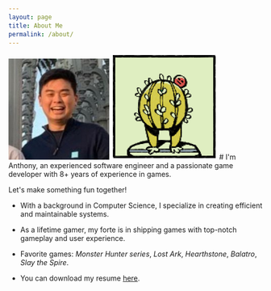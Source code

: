 ```yaml
---
layout: page
title: About Me 
permalink: /about/
---
```

<!-- ![profile](/assets/profpic.jpg) -->
<img src="/assets/profpic.jpg" alt="Made with Unity" width="200"/>
<img src="/assets/cactus.png" alt="Made with Unity" width="210"/>
# I'm Anthony, an experienced software engineer and a passionate game developer with 8+ years of experience in games. 

Let's make something fun together!

- With a background in Computer Science, I specialize in creating efficient and maintainable systems.

- As a lifetime gamer, my forte is in shipping games with top-notch gameplay and user experience.

- Favorite games: *Monster Hunter series*, *Lost Ark*, *Hearthstone*, *Balatro*, *Slay the Spire*.

- You can download my resume <a href="/assets/resume.pdf" class="btn" target="_blank">here</a>.
